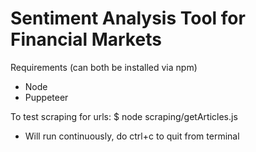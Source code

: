 # Sentiment Analysis Tool for Financial Markets

Requirements (can both be installed via npm)
- Node
- Puppeteer 

To test scraping for urls:
$ node scraping/getArticles.js

* Will run continuously, do ctrl+c to quit from terminal